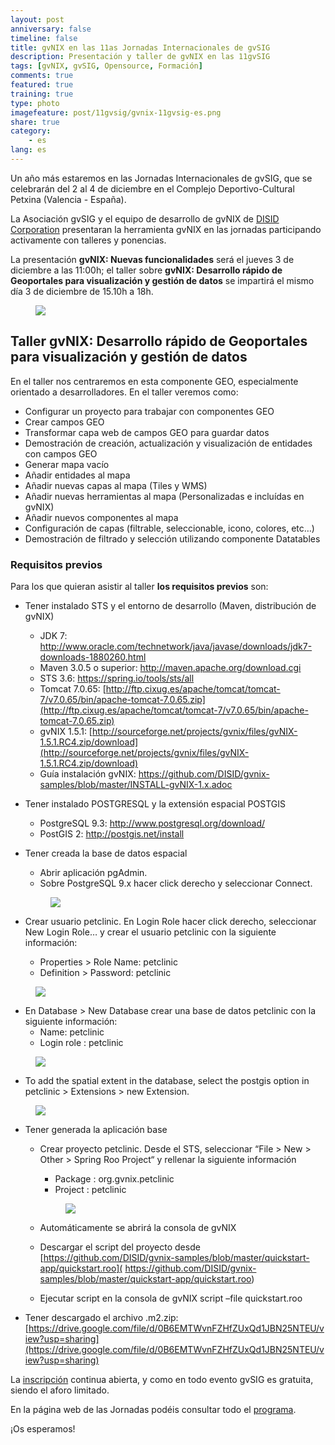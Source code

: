```yaml
---
layout: post
anniversary: false
timeline: false
title: gvNIX en las 11as Jornadas Internacionales de gvSIG
description: Presentación y taller de gvNIX en las 11gvSIG
tags: [gvNIX, gvSIG, Opensource, Formación]
comments: true
featured: true
training: true
type: photo
imagefeature: post/11gvsig/gvnix-11gvsig-es.png
share: true
category:
    - es
lang: es
---
```


Un año más estaremos en las Jornadas Internacionales de gvSIG,
que se celebrarán del 2 al 4 de diciembre en el Complejo Deportivo-Cultural Petxina (Valencia - España).

La Asociación gvSIG y el equipo de desarrollo de gvNIX de [DISID Corporation](http://www.disid.com)
presentaran la herramienta gvNIX en las jornadas participando activamente con talleres y ponencias.

La presentación **gvNIX:  Nuevas funcionalidades** será el jueves 3 de diciembre a las 11:00h;
el taller sobre **gvNIX: Desarrollo rápido de Geoportales para visualización y gestión de datos**
se impartirá el mismo día 3 de diciembre de 15.10h a 18h.

<div class="row">
  <div class="col-md-offset-3 col-md-6 col-xs-12">
  <figure>
    <img src="{{ site.url }}/images/post/11gvsig/gvnix-11gvsig-es.png" />
  </figure>
  </div>
</div>


## Taller gvNIX: Desarrollo rápido de Geoportales para visualización y gestión de datos

En el taller nos centraremos en esta componente GEO, especialmente orientado a desarrolladores.
En el taller veremos como:

* Configurar un proyecto para trabajar con componentes GEO
* Crear campos GEO
* Transformar capa web de campos GEO para guardar datos
* Demostración de creación, actualización y visualización de entidades con campos GEO
* Generar mapa vacío
* Añadir entidades al mapa
* Añadir nuevas capas al mapa (Tiles y WMS)
* Añadir nuevas herramientas al mapa (Personalizadas e incluídas en gvNIX)
* Añadir nuevos componentes al mapa
* Configuración de capas (filtrable, seleccionable, icono, colores, etc…)
* Demostración de filtrado y selección utilizando componente Datatables

### Requisitos previos

Para los que quieran asistir al taller **los requisitos previos** son:

* Tener instalado STS y el entorno de desarrollo (Maven, distribución de gvNIX)
  * JDK 7: <a href="http://www.oracle.com/technetwork/java/javase/downloads/jdk7-downloads-1880260.html">http://www.oracle.com/technetwork/java/javase/downloads/jdk7-downloads-1880260.html</a>
  * Maven 3.0.5 o superior: <a href="http://maven.apache.org/download.cgi">http://maven.apache.org/download.cgi</a>
  * STS 3.6: <a href="https://spring.io/tools/sts/all">https://spring.io/tools/sts/all</a>
  * Tomcat 7.0.65: [http://ftp.cixug.es/apache/tomcat/tomcat-7/v7.0.65/bin/apache-tomcat-7.0.65.zip](http://ftp.cixug.es/apache/tomcat/tomcat-7/v7.0.65/bin/apache-tomcat-7.0.65.zip)
  * gvNIX 1.5.1: [http://sourceforge.net/projects/gvnix/files/gvNIX-1.5.1.RC4.zip/download](http://sourceforge.net/projects/gvnix/files/gvNIX-1.5.1.RC4.zip/download)
  * Guía instalación gvNIX: <a href="https://github.com/DISID/gvnix-samples/blob/master/INSTALL-gvNIX-1.x.adoc" target="_blank"> https://github.com/DISID/gvnix-samples/blob/master/INSTALL-gvNIX-1.x.adoc</a>

* Tener instalado POSTGRESQL y la extensión espacial POSTGIS
  * PostgreSQL 9.3: <a href="http://www.postgresql.org/download/">http://www.postgresql.org/download/</a>
  * PostGIS 2: <a href="http://postgis.net/install" rel="nofollow">http://postgis.net/install</a>

* Tener creada la base de datos espacial
  * Abrir aplicación pgAdmin.
  * Sobre PostgreSQL 9.x hacer click derecho y seleccionar Connect.

  <div class="col-md-12">
  <figure>
    <img src="{{ site.url }}/images/post/prerequisites/01pgadmin-connect.png">
  </figure>
  </div>

* Crear usuario petclinic. En Login Role hacer click derecho, seleccionar New Login Role… y
crear el usuario petclinic con la siguiente información:
  * Properties > Role Name: petclinic
  * Definition > Password: petclinic

<div class="col-md-12">
<figure>
  <img src="{{ site.url }}/images/post/prerequisites/02pgadmin-new-role.png">
</figure>
</div>

* En Database > New Database crear una base de datos petclinic con la siguiente información:
  * Name: petclinic
  * Login role : petclinic

<div class="col-md-12">
<figure>
  <img src="{{ site.url }}/images/post/prerequisites/03pgadmin-new-database.png">
</figure>
</div>

* To add the spatial extent in the database, select the postgis option in petclinic > Extensions > new Extension.

<div class="col-md-12">
<figure>
  <img src="{{ site.url }}/images/post/prerequisites/04pgadmin-new-extension.png">
</figure>
</div>

* Tener generada la aplicación base
  * Crear proyecto petclinic. Desde el STS, seleccionar “File > New > Other > Spring Roo Project“ y rellenar la siguiente información
    * Package : org.gvnix.petclinic
    * Project : petclinic

    <div class="col-md-12">
    <figure>
      <img src="{{ site.url }}/images/post/prerequisites/05create-new-project.png">
    </figure>
    </div>

  * Automáticamente se abrirá la consola de gvNIX
  * Descargar el script del proyecto desde [https://github.com/DISID/gvnix-samples/blob/master/quickstart-app/quickstart.roo]( https://github.com/DISID/gvnix-samples/blob/master/quickstart-app/quickstart.roo)
  * Ejecutar script en la consola de gvNIX script –file quickstart.roo

* Tener descargado el archivo .m2.zip: [https://drive.google.com/file/d/0B6EMTWvnFZHfZUxQd1JBN25NTEU/view?usp=sharing](https://drive.google.com/file/d/0B6EMTWvnFZHfZUxQd1JBN25NTEU/view?usp=sharing)

La [inscripción](http://www.gvsig.com/es/eventos/jornadas-gvsig/11as-jornadas-gvsig/inscripcion) continua abierta,
y como en todo evento gvSIG es gratuita, siendo el aforo limitado.

En la página web de las Jornadas podéis consultar todo el [programa](http://www.gvsig.com/es/eventos/jornadas-gvsig/11as-jornadas-gvsig).

¡Os esperamos!